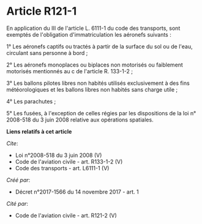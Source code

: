 # Article R121-1

En application du III de l'article L. 6111-1 du code des transports, sont exemptés de l'obligation d'immatriculation les
aéronefs suivants : 

1° Les aéronefs captifs ou tractés à partir de la surface du sol ou de l'eau, circulant sans personne à bord ; 

2° Les aéronefs monoplaces ou biplaces non motorisés ou faiblement motorisés mentionnés au c de l'article R. 133-1-2 ; 

3° Les ballons pilotes libres non habités utilisés exclusivement à des fins météorologiques et les ballons libres non habités
sans charge utile ; 

4° Les parachutes ; 

5° Les fusées, à l'exception de celles régies par les dispositions de la loi n° 2008-518 du 3 juin 2008 relative aux
opérations spatiales.

**Liens relatifs à cet article**

_Cite_:

  - Loi n°2008-518 du 3 juin 2008 (V)
  - Code de l'aviation civile - art. R133-1-2 (V)
  - Code des transports - art. L6111-1 (V)

_Créé par_:

  - Décret n°2017-1566 du 14 novembre 2017 - art. 1

_Cité par_:

  - Code de l'aviation civile - art. R121-2 (V)
